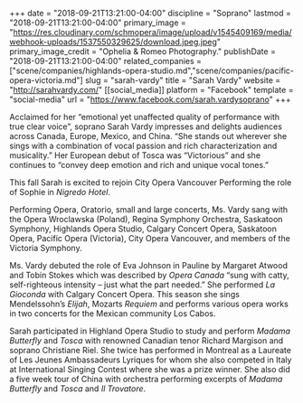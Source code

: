 +++
date = "2018-09-21T13:21:00-04:00"
discipline = "Soprano"
lastmod = "2018-09-21T13:21:00-04:00"
primary_image = "https://res.cloudinary.com/schmopera/image/upload/v1545409169/media/webhook-uploads/1537550329625/download.jpeg.jpeg"
primary_image_credit = "Ophelia & Romeo Photography."
publishDate = "2018-09-21T13:21:00-04:00"
related_companies = ["scene/companies/highlands-opera-studio.md","scene/companies/pacific-opera-victoria.md"]
slug = "sarah-vardy"
title = "Sarah Vardy"
website = "http://sarahvardy.com/"
[[social_media]]
platform = "Facebook"
template = "social-media"
url = "https://www.facebook.com/sarah.vardysoprano"
+++

Acclaimed for her “emotional yet unaffected quality of performance with true clear voice”, soprano Sarah Vardy impresses and delights audiences across Canada, Europe, Mexico, and China. “She stands out wherever she sings with a combination of vocal passion and rich characterization and musicality.” Her European debut of Tosca was “Victorious” and she continues to “convey deep emotion and rich and unique vocal tones.”

This fall Sarah is excited to rejoin City Opera Vancouver Performing the role of Sophie in *Nigredo Hotel*.

Performing Opera, Oratorio, small and large concerts,  Ms. Vardy sang with the Opera Wroclawska (Poland), Regina Symphony Orchestra, Saskatoon Symphony, Highlands Opera Studio, Calgary Concert Opera, Saskatoon Opera, Pacific Opera (Victoria), City Opera Vancouver, and members of the Victoria Symphony.

Ms. Vardy debuted the role of Eva Johnson in Pauline by Margaret Atwood and Tobin Stokes which was described by *Opera Canada* “sung with catty, self-righteous intensity – just what the part needed.” She performed *La Gioconda* with Calgary Concert Opera. This season she sings Mendelssohn’s *Elijah*, Mozarts *Requiem* and performs various opera works in two concerts for the Mexican community Los Cabos.

Sarah participated in Highland Opera Studio to study and perform *Madama Butterfly* and *Tosca* with renowned Canadian tenor Richard Margison and soprano Christiane Riel.  She twice has performed in Montreal as a Laureate of Les Jeunes Ambassadeurs Lyriques for whom she also competed in Italy at International Singing Contest where she was a prize winner. She also did a five week tour of China with orchestra performing excerpts of *Madama Butterfly* and *Tosca* and *Il Trovatore*.
